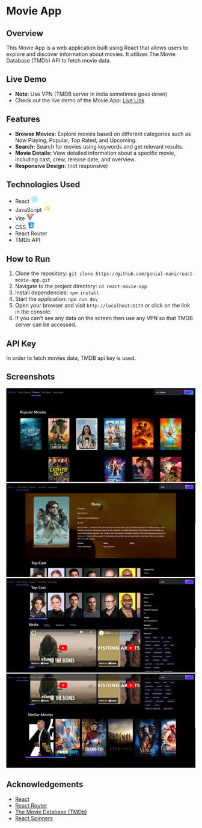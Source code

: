 # Movie App

## Overview

This Movie App is a web application built using React that allows users to explore and discover information about movies. It utilizes The Movie Database (TMDb) API to fetch movie data.

## Live Demo

- **Note**: Use VPN (TMDB server in india sometimes goes down)
 - Check out the live demo of the Movie App: [Live Link](https://react-movie-app-one-omega.vercel.app/)

## Features

- **Browse Movies:** Explore movies based on different categories such as Now Playing, Popular, Top Rated, and Upcoming.
- **Search:** Search for movies using keywords and get relevant results.
- **Movie Details:** View detailed information about a specific movie, including cast, crew, release date, and overview.
- **Responsive Design:** (not responsive)

## Technologies Used

- React
  <img src="public/react.svg" alt="React" width="20" height="20">
- JavaScript
  <img src="public/js.svg" alt="React" width="20" height="20">
- Vite
  <img src="public/vite.svg" alt="React Router" width="20" height="20">
- CSS
  <img src="public/css.svg" alt="TMDb" width="20" height="20">
- React Router
- TMDb API

## How to Run

1. Clone the repository: `git clone https://github.com/genial-mani/react-movie-app.git`
2. Navigate to the project directory: `cd react-movie-app`
3. Install dependencies: `npm install`
4. Start the application: `npm run dev`
5. Open your browser and visit `http://localhost:5173` or click on the link in the console.
6. If you can't see any data on the screen then use any VPN so that TMDB server can be accessed.

## API Key

In order to fetch movies data, TMDB api key is used.

## Screenshots

![Screenshot 1](public/movieapp.png)
![Screenshot 2](public/movieapp2.png)
![Screenshot 3](public/movieapp3.png)
![Screenshot 4](public/movieapp4.png)

## Acknowledgements

- [React](https://reactjs.org/)
- [React Router](https://reactrouter.com/)
- [The Movie Database (TMDb)](https://www.themoviedb.org/)
- [React Spinners](https://www.npmjs.com/package/react-spinners)
